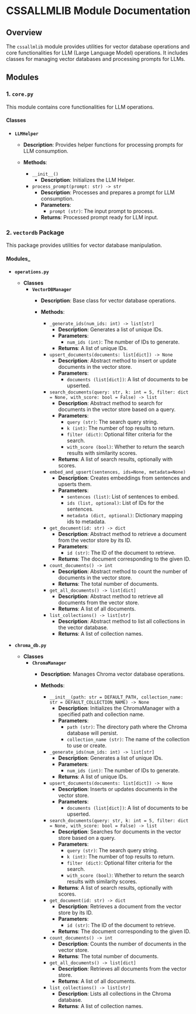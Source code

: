 # CSSALLMLIB Module Documentation

## Overview

The `cssallmlib` module provides utilities for vector database operations and core functionalities for LLM (Large Language Model) operations. It includes classes for managing vector databases and processing prompts for LLMs.

## Modules

### 1. `core.py`

This module contains core functionalities for LLM operations.

#### Classes

- **`LLMHelper`**
  - **Description**: Provides helper functions for processing prompts for LLM consumption.
  
  - **Methods**:
    - `__init__()`
      - **Description**: Initializes the LLM Helper.
    - `process_prompt(prompt: str) -> str`
      - **Description**: Processes and prepares a prompt for LLM consumption.
      - **Parameters**:
        - `prompt (str)`: The input prompt to process.
      - **Returns**: Processed prompt ready for LLM input.

### 2. `vectordb` Package

This package provides utilities for vector database manipulation.

#### Modules_

- **`operations.py`**
  - **Classes**
    - **`VectorDBManager`**
      - **Description**: Base class for vector database operations.

      - **Methods**:
        - `_generate_ids(num_ids: int) -> list[str]`
          - **Description**: Generates a list of unique IDs.
          - **Parameters**:
            - `num_ids (int)`: The number of IDs to generate.
          - **Returns**: A list of unique IDs.
        - `upsert_documents(documents: list[dict]) -> None`
          - **Description**: Abstract method to insert or update documents in the vector store.
          - **Parameters**:
            - `documents (list[dict])`: A list of documents to be upserted.
        - `search_documents(query: str, k: int = 5, filter: dict = None, with_score: bool = False) -> list`
          - **Description**: Abstract method to search for documents in the vector store based on a query.
          - **Parameters**:
            - `query (str)`: The search query string.
            - `k (int)`: The number of top results to return.
            - `filter (dict)`: Optional filter criteria for the search.
            - `with_score (bool)`: Whether to return the search results with similarity scores.
          - **Returns**: A list of search results, optionally with scores.
        - `embed_and_upsert(sentences, ids=None, metadata=None)`
          - **Description**: Creates embeddings from sentences and upserts them.
          - **Parameters**:
            - `sentences (list)`: List of sentences to embed.
            - `ids (list, optional)`: List of IDs for the sentences.
            - `metadata (dict, optional)`: Dictionary mapping ids to metadata.
        - `get_document(id: str) -> dict`
          - **Description**: Abstract method to retrieve a document from the vector store by its ID.
          - **Parameters**:
            - `id (str)`: The ID of the document to retrieve.
          - **Returns**: The document corresponding to the given ID.
        - `count_documents() -> int`
          - **Description**: Abstract method to count the number of documents in the vector store.
          - **Returns**: The total number of documents.
        - `get_all_documents() -> list[dict]`
          - **Description**: Abstract method to retrieve all documents from the vector store.
          - **Returns**: A list of all documents.
        - `list_collections() -> list[str]`
          - **Description**: Abstract method to list all collections in the vector database.
          - **Returns**: A list of collection names.

- **`chroma_db.py`**
  - **Classes**
    - **`ChromaManager`**
      - **Description**: Manages Chroma vector database operations.

      - **Methods**:
        - `__init__(path: str = DEFAULT_PATH, collection_name: str = DEFAULT_COLLECTION_NAME) -> None`
          - **Description**: Initializes the ChromaManager with a specified path and collection name.
          - **Parameters**:
            - `path (str)`: The directory path where the Chroma database will persist.
            - `collection_name (str)`: The name of the collection to use or create.
        - `_generate_ids(num_ids: int) -> list[str]`
          - **Description**: Generates a list of unique IDs.
          - **Parameters**:
            - `num_ids (int)`: The number of IDs to generate.
          - **Returns**: A list of unique IDs.
        - `upsert_documents(documents: list[dict]) -> None`
          - **Description**: Inserts or updates documents in the vector store.
          - **Parameters**:
            - `documents (list[dict])`: A list of documents to be upserted.
        - `search_documents(query: str, k: int = 5, filter: dict = None, with_score: bool = False) -> list`
          - **Description**: Searches for documents in the vector store based on a query.
          - **Parameters**:
            - `query (str)`: The search query string.
            - `k (int)`: The number of top results to return.
            - `filter (dict)`: Optional filter criteria for the search.
            - `with_score (bool)`: Whether to return the search results with similarity scores.
          - **Returns**: A list of search results, optionally with scores.
        - `get_document(id: str) -> dict`
          - **Description**: Retrieves a document from the vector store by its ID.
          - **Parameters**:
            - `id (str)`: The ID of the document to retrieve.
          - **Returns**: The document corresponding to the given ID.
        - `count_documents() -> int`
          - **Description**: Counts the number of documents in the vector store.
          - **Returns**: The total number of documents.
        - `get_all_documents() -> list[dict]`
          - **Description**: Retrieves all documents from the vector store.
          - **Returns**: A list of all documents.
        - `list_collections() -> list[str]`
          - **Description**: Lists all collections in the Chroma database.
          - **Returns**: A list of collection names.
